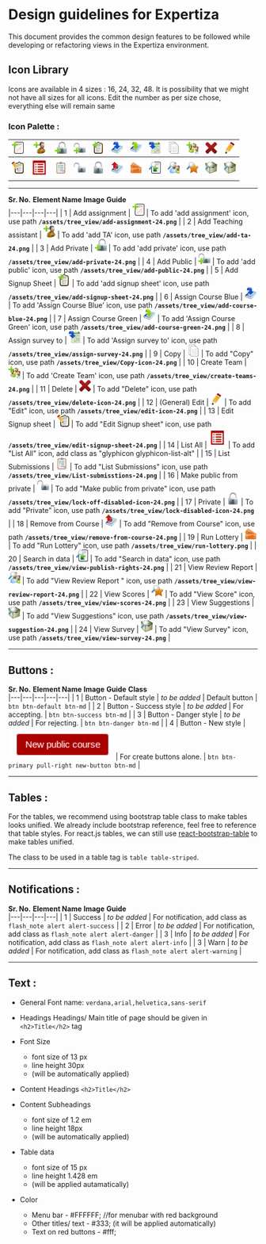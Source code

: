 # Design guidelines for Expertiza

This document provides the common design features to be followed while developing or refactoring views in the Expertiza environment.

## Icon Library

Icons are available in 4 sizes : 16, 24, 32, 48. It is possibility that we might not have all sizes for all icons. Edit the number as per size chose, everything else will remain same

### Icon Palette : 


|![Add Assignment](design_images/image4.png) |![Add TA](design_images/image16.png)|![Add Private](design_images/image18.png)|![Add Public](design_images/image19.png)|![Add Signup sheet](design_images/image20.png)|![Assign Course Blue](design_images/image21.png)|![Assign Course Green](design_images/image22.png)|![Assign survey to](design_images/image11.png)|![Copy](design_images/image1.png)|![Create Team](design_images/image6.png)|![Delete](design_images/image15.png)|![Edit](design_images/image14.png) |
|---|---|---|---|---|---|---|---|---|---|---|---|
|![Edit Signup sheet](design_images/image23.png)|![List All](design_images/image8.png)| ![List Submissions](design_images/image24.png)| ![Make public from private](design_images/image10.png)|![Private](design_images/image25.png)| ![Remove from Course](design_images/image26.png) |![Run Lottery](design_images/image27.png)  |![Search in data](design_images/image28.png)|![View Review Report](design_images/image29.png)|![View Scores](design_images/image30.png) |![View Suggestions](design_images/image31.png) | ![View Survey](design_images/image31.png)|

---

**Sr. No.**
**Element Name**
**Image**
**Guide**	
|---|---|---|---|
|  1 |  Add assignment | ![Add Assignment](design_images/image4.png)  | To add 'add assignment' icon, use path **```/assets/tree_view/add-assignment-24.png```** |
|  2 |  Add Teaching assistant | ![Add TA](design_images/image16.png)  | To add 'add TA' icon, use path **```/assets/tree_view/add-ta-24.png```** |
|  3 |  Add Private | ![Add Private](design_images/image18.png)  | To add 'add private' icon, use path **```/assets/tree_view/add-private-24.png```** |
|  4 |  Add Public | ![Add Public](design_images/image19.png)  | To add 'add public' icon, use path **```/assets/tree_view/add-public-24.png```** |
|  5 |  Add Signup Sheet | ![Add Signup sheet](design_images/image20.png)  | To add 'add signup sheet' icon, use path **```/assets/tree_view/add-signup-sheet-24.png```** |
|  6 |  Assign Course Blue | ![Assign Course Blue](design_images/image21.png)  | To add 'Assign Course Blue' icon, use path **```/assets/tree_view/add-course-blue-24.png```** |
|  7 |  Assign Course Green | ![Assign Course Green](design_images/image22.png)  | To add 'Assign Course Green' icon, use path **```/assets/tree_view/add-course-green-24.png```** |
|  8 |  Assign survey to | ![Assign survey to](design_images/image11.png)  | To add 'Assign survey to' icon, use path **```/assets/tree_view/assign-survey-24.png```** |
|  9 |  Copy | ![Copy](design_images/image1.png)  | To add "Copy" icon, use path **```/assets/tree_view/Copy-icon-24.png```** |
|  10 |  Create Team | ![Create Team](design_images/image6.png)  | To add 'Create Team' icon, use path **```/assets/tree_view/create-teams-24.png```** |
|  11 |  Delete | ![Delete](design_images/image15.png)  | To add "Delete" icon, use path **```/assets/tree_view/delete-icon-24.png```** |
|  12 |  (General) Edit | ![Edit](design_images/image14.png)  | To add "Edit" icon, use path **```/assets/tree_view/edit-icon-24.png```** |
|  13 |  Edit Signup sheet | ![Edit Signup sheet](design_images/image23.png)  | To add "Edit Signup sheet" icon, use path **```/assets/tree_view/edit-signup-sheet-24.png```** |
|  14 |  List All | ![List All](design_images/image8.png)  | To add "List All" icon, add class as "glyphicon glyphicon-list-alt" |
|  15 |  List Submissions | ![List Submissions](design_images/image24.png)  | To add "List Submissions" icon, use path **```/assets/tree_view/List-submisstions-24.png```** |
|  16 |  Make public from private | ![Make public from private](design_images/image10.png)  | To add "Make public from private" icon,  use path **```/assets/tree_view/lock-off-disabled-icon-24.png```**   |
|  17 |  Private | ![Private](design_images/image25.png)  | To add "Private" icon,  use path **```/assets/tree_view/lock-disabled-icon-24.png```**   |
|  18 |  Remove from Course | ![Remove from Course](design_images/image26.png)  | To add "Remove from Course" icon,  use path **```/assets/tree_view/remove-from-course-24.png```**   |
|  19 |  Run Lottery | ![Run Lottery](design_images/image27.png)  | To add "Run Lottery" icon,  use path **```/assets/tree_view/run-lottery.png```**   |
|  20 |  Search in data | ![Search in data](design_images/image28.png)  | To add "Search in data" icon,  use path **```/assets/tree_view/view-publish-rights-24.png```**   |
|  21 |  View Review Report | ![View Review Report](design_images/image29.png)  | To add "View Review Report " icon,  use path **```/assets/tree_view/view-review-report-24.png```**   |
|  22 |  View Scores | ![View Scores](design_images/image30.png)  | To add "View Score" icon,  use path **```/assets/tree_view/view-scores-24.png```**   |
|  23 |  View Suggestions | ![View Suggestions](design_images/image31.png)  | To add "View Suggestions" icon,  use path **```/assets/tree_view/view-suggestion-24.png```**   |
|  24 |  View Survey | ![View Survey](design_images/image31.png)  | To add "View Survey" icon,  use path **```/assets/tree_view/view-survey-24.png```**   |

---

## Buttons : 

**Sr. No.**
**Element Name**
**Image**
**Guide**
**Class**	
|---|---|---|---|---|
|  1 |  Button - Default style | *to be added*  | Default button | ```btn btn-default btn-md``` |
|  2 |  Button - Success style | *to be added*  | For accepting. | ```btn btn-success btn-md``` |
|  3 |  Button - Danger style | *to be added*  | For rejecting. | ```btn btn-danger btn-md``` |
|  4 |  Button - New style | ![button](design_images/image5.png)  | For create buttons alone. | ```btn btn-primary pull-right new-button btn-md``` |

---

## Tables :

For the tables, we recommend using bootstrap table class to make tables looks unified. We already include bootstrap reference, feel free to reference that table styles. For react.js tables, we can still use [react-bootstrap-table](http://allenfang.github.io/react-bootstrap-table/) to make tables unified.

The class to be used in a table tag is ```table table-striped```.

---

## Notifications :

**Sr. No.**
**Element Name**
**Image**
**Guide**	
|---|---|---|---|
|  1 |  Success | *to be added*  | For notification, add class as ```flash_note alert alert-success``` |
|  2 |  Error | *to be added*  | For notification, add class as ```flash_note alert alert-danger``` |
|  3 |  Info | *to be added*  | For notification, add class as ```flash_note alert alert-info``` |
|  3 |  Warn | *to be added*  | For notification, add class as ```flash_note alert alert-warning``` |

---

## Text :

* General Font name: ```verdana,arial,helvetica,sans-serif```

* Headings
Headings/ Main title of page should be given in ```<h2>Title</h2>``` tag

* Font Size	
	- font size of 13 px 
	- line height 30px 
	- (will be automatically applied)
* Content Headings ```<h2>Title</h2>```
* Content Subheadings
	- font size of 1.2 em 
	- line height 18px 
	- (will be automatically applied)
* Table data
	- font size of 15 px
	- line height 1.428 em
	- (will be applied autamatically)

* Color
	- Menu bar - #FFFFFF; //for menubar with red background
	- Other titles/ text - #333; (it will be applied automatically)
	- Text on red buttons - #fff;

